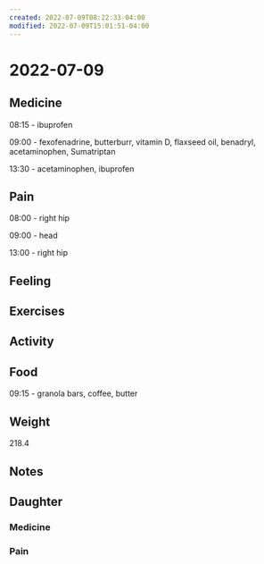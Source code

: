 ```yaml
---
created: 2022-07-09T08:22:33-04:00
modified: 2022-07-09T15:01:51-04:00
---
```


# 2022-07-09

## Medicine

08:15 - ibuprofen 

09:00 - fexofenadrine, butterburr, vitamin D, flaxseed oil, benadryl, acetaminophen, Sumatriptan 

13:30 - acetaminophen, ibuprofen 

## Pain

08:00 - right hip

09:00 - head

13:00 - right hip

## Feeling


## Exercises


## Activity


## Food

09:15 - granola bars, coffee, butter


## Weight

218.4


## Notes


## Daughter

### Medicine


### Pain
